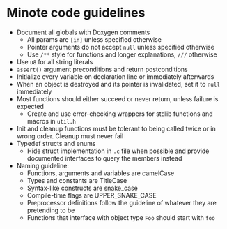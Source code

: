 # Minote code guidelines
- Document all globals with Doxygen comments
  - All params are `[in]` unless specified otherwise
  - Pointer arguments do not accept `null` unless specified otherwise
  - Use `/**` style for functions and longer explanations, `///` otherwise
- Use `u8` for all string literals
- `assert()` argument preconditions and return postconditions
- Initialize every variable on declaration line or immediately
  afterwards
- When an object is destroyed and its pointer is invalidated, set it to
  `null` immediately
- Most functions should either succeed or never return, unless failure
  is expected
  - Create and use error-checking wrappers for stdlib functions and macros
  in `util.h`
- Init and cleanup functions must be tolerant to being called twice or
  in wrong order. Cleanup must never fail
- Typedef structs and enums
  - Hide struct implementation in `.c` file when possible and provide
    documented interfaces to query the members instead
- Naming guideline:
  - Functions, arguments and variables are camelCase
  - Types and constants are TitleCase
  - Syntax-like constructs are snake_case
  - Compile-time flags are UPPER_SNAKE_CASE
  - Preprocessor definitions follow the guideline of whatever they are
    pretending to be
  - Functions that interface with object type `Foo` should start with
    `foo`
